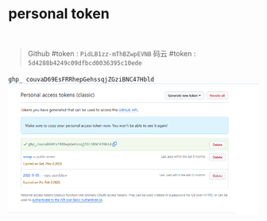 # personal token 

　　‍

> Github #token : `PidLB1zz-mThBZwpEVNB`
> 码云 #token : `5d4288b4249c09dfbcd0036395c10ede`


`ghp_ couvaD69EsFRRhepGehssqjZGziBNC47Hbld`
　　‍
![image.png](https://raw.githubusercontent.com/zaggerj/obsidian_picgo/main/20231108111907.png)
